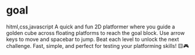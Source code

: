 # goal
hitml,css,javascript
A quick and fun 2D platformer where you guide a golden cube across floating platforms to reach the goal block. Use arrow keys to move and spacebar to jump. Beat each level to unlock the next challenge. Fast, simple, and perfect for testing your platforming skills! 🟨🎮

